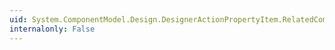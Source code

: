```yaml
---
uid: System.ComponentModel.Design.DesignerActionPropertyItem.RelatedComponent
internalonly: False
---
```

